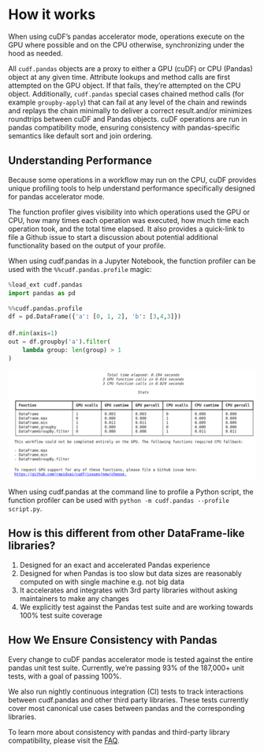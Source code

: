 # How it works

When using cuDF’s pandas accelerator mode, operations execute on the GPU where
possible and on the CPU otherwise, synchronizing under the hood as needed.

All `cudf.pandas` objects are a proxy to either a GPU (cuDF) or CPU (Pandas)
object at any given time. Attribute lookups and method calls are first
attempted on the GPU object. If that fails, they’re attempted on the CPU
object. Additionally, `cudf.pandas` special cases chained method calls (for
example `groupby-apply`) that can fail at any level of the chain and rewinds
and replays the chain minimally to deliver a correct result.and/or minimizes
roundtrips between cuDF and Pandas objects. cuDF operations are run in pandas
compatibility mode, ensuring consistency with pandas-specific semantics like
default sort and join ordering.

## Understanding Performance

Because some operations in a workflow may run on the CPU, cuDF provides unique
profiling tools to help understand performance specifically designed for pandas
accelerator mode.

The function profiler gives visibility into which operations used the GPU or
CPU, how many times each operation was executed, how much time each operation
took, and the total time elapsed. It also provides a quick-link to file a
Github issue to start a discussion about potential additional functionality
based on the output of your profile.

When using cudf.pandas in a Jupyter Notebook, the function profiler can be used
with the `%%cudf.pandas.profile` magic:


```python
%load_ext cudf.pandas
import pandas as pd
```

```python
%%cudf.pandas.profile
df = pd.DataFrame({'a': [0, 1, 2], 'b': [3,4,3]})

df.min(axis=1)
out = df.groupby('a').filter(
    lambda group: len(group) > 1
)
```

![cudf.pandas profile](../_static/cudf.pandas-profile.png)

When using cudf.pandas at the command line to profile a Python script, the
function profiler can be used with `python -m cudf.pandas --profile script.py`.

## How is this different from other DataFrame-like libraries?


1. Designed for an exact and accelerated Pandas experience
2. Designed for when Pandas is too slow but data sizes are reasonably computed on
with single machine e.g. not big data
3. It accelerates and integrates with 3rd party libraries without asking
maintainers to make any changes
4. We explicitly test against the Pandas test suite and are working towards 100%
test suite coverage


## How We Ensure Consistency with Pandas

Every change to cuDF pandas accelerator mode is tested against the entire
pandas unit test suite. Currently, we’re passing 93% of the 187,000+ unit
tests, with a goal of passing 100%.

We also run nightly continuous integration (CI) tests to track interactions
between cudf.pandas and other third party libraries. These tests currently
cover most canonical use cases between pandas and the corresponding libraries.

To learn more about consistency with pandas and third-party library
compatibility, please visit the [FAQ](/faq.html).

